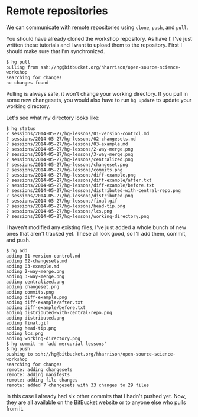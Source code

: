 Remote repositories
===

We can communicate with remote repositories using `clone`, `push`, and `pull`.

You should have already cloned the workshop repository.
As have I:
I've just written these tutorials and I want to upload them to the repository.
First I should make sure that I'm synchronized.

    $ hg pull
    pulling from ssh://hg@bitbucket.org/hharrison/open-source-science-workshop
    searching for changes
    no changes found

Pulling is always safe, it won't change your working directory.
If you pull in some new changesets, you would also have to run `hg update` to update your working directory.

Let's see what my directory looks like:

    $ hg status
    ? sessions/2014-05-27/hg-lessons/01-version-control.md
    ? sessions/2014-05-27/hg-lessons/02-changesets.md
    ? sessions/2014-05-27/hg-lessons/03-example.md
    ? sessions/2014-05-27/hg-lessons/2-way-merge.png
    ? sessions/2014-05-27/hg-lessons/3-way-merge.png
    ? sessions/2014-05-27/hg-lessons/centralized.png
    ? sessions/2014-05-27/hg-lessons/changeset.png
    ? sessions/2014-05-27/hg-lessons/commits.png
    ? sessions/2014-05-27/hg-lessons/diff-example.png
    ? sessions/2014-05-27/hg-lessons/diff-example/after.txt
    ? sessions/2014-05-27/hg-lessons/diff-example/before.txt
    ? sessions/2014-05-27/hg-lessons/distributed-with-central-repo.png
    ? sessions/2014-05-27/hg-lessons/distributed.png
    ? sessions/2014-05-27/hg-lessons/final.gif
    ? sessions/2014-05-27/hg-lessons/head-tip.png
    ? sessions/2014-05-27/hg-lessons/lcs.png
    ? sessions/2014-05-27/hg-lessons/working-directory.png

I haven't modified any existing files, I've just added a whole bunch of new ones that aren't tracked yet.
These all look good, so I'll add them, commit, and push.

    $ hg add
    adding 01-version-control.md
    adding 02-changesets.md
    adding 03-example.md
    adding 2-way-merge.png
    adding 3-way-merge.png
    adding centralized.png
    adding changeset.png
    adding commits.png
    adding diff-example.png
    adding diff-example/after.txt
    adding diff-example/before.txt
    adding distributed-with-central-repo.png
    adding distributed.png
    adding final.gif
    adding head-tip.png
    adding lcs.png
    adding working-directory.png
    $ hg commit -m 'add mercurial lessons'
    $ hg push
    pushing to ssh://hg@bitbucket.org/hharrison/open-source-science-workshop
    searching for changes
    remote: adding changesets
    remote: adding manifests
    remote: adding file changes
    remote: added 7 changesets with 33 changes to 29 files

In this case I already had six other commits that I hadn't pushed yet.
Now, they are all available on the BitBucket website or to anyone else who pulls from it.
